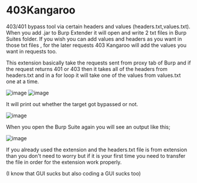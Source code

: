 # 403Kangaroo
403/401 bypass tool via certain headers and values (headers.txt,values.txt). 
When you add .jar to Burp Extender it will open and write 2 txt files in Burp Suites folder. If you wish you can add values and headers as you want in those txt files  , for the later requests 403 Kangaroo will add the values you want in requests too.

This extension basically take the requests sent from proxy tab of Burp and if the request returns 401 or 403 then it takes all of the headers from headers.txt and in a for loop it will take one of the values from values.txt one at a time. 

![image](https://user-images.githubusercontent.com/68515706/184891102-1eeb99df-7b1d-4993-becd-2f5ae4ffea82.png)
![image](https://user-images.githubusercontent.com/68515706/184891166-796d11d3-ef90-4d5b-bbfa-6795c83cf65b.png)
 
 
 It will print out whether the target got bypassed or not.
 
 
![image](https://user-images.githubusercontent.com/68515706/184890408-a9753df7-9ae4-49c0-81b4-9fea71aa4666.png)

When you open the Burp Suite again you will see an output like this;


![image](https://user-images.githubusercontent.com/68515706/184891666-1e8af9c3-5138-4bd2-a2d4-ca42fb6a11eb.png)


If you already used the extension and the headers.txt file is from extension than you don't need to worry but if it is your first time you need to transfer the file in order for the extension work properly.

(I know that GUI sucks but also coding a GUI sucks too)
